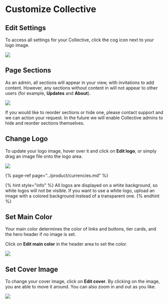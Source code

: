 # Customize Collective

## Edit Settings

To access all settings for your Collective, click the cog icon next to your logo image.

![](../.gitbook/assets/screen-shot-2019-09-18-at-11.24.36-am.png)

## Page Sections

As an admin, all sections will appear in your view, with invitations to add content. However, any sections without content in will not appear to other users \(for example, **Updates** and **About**\).

![](../.gitbook/assets/screen-shot-2019-09-18-at-11.12.02-am.png)

If you would like to reorder sections or hide one, please contact support and we can action your request. In the future we will enable Collective admins to hide and reorder sections themselves.

## Change Logo

To update your logo image, hover over it and click on **Edit logo**, or simply drag an image file onto the logo area.

![](../.gitbook/assets/avatar-edit.gif)

{% page-ref page="../product/currencies.md" %}



{% hint style="info" %}
All logos are displayed on a white background, so white logos will not be visible. If you want to use a white logo, upload an image with a colored background instead of a transparent one.
{% endhint %}

## Set Main Color

Your main color determines the color of links and buttons, tier cards, and the hero header if no image is set.

Click on **Edit main color** in the header area to set the color.

![](../.gitbook/assets/set-color.gif)

## Set Cover Image

To change your cover image, click on **Edit cover**. By clicking on the image, you are able to move it around. You can also zoom in and out as you like.

![](../.gitbook/assets/cover-image.gif)

